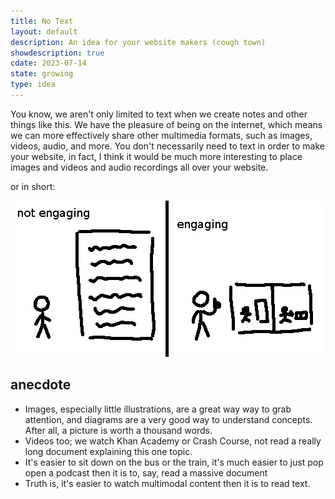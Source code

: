 ```yaml
---
title: No Text
layout: default
description: An idea for your website makers (cough town)
showdescription: true
cdate: 2023-07-14
state: growing
type: idea
---
```


You know, we aren't only limited to text when we create notes and other things like this. We have the pleasure of being on the internet, which means we can more effectively share other multimedia formats, such as images, videos, audio, and more. You don't necessarily need to text in order to make your website, in fact, I think it would be much more interesting to place images and videos and audio recordings all over your website.

or in short:

![engage](assets/engage.png)

## anecdote

- Images, especially little illustrations, are a great way way to grab attention, and diagrams are a very good way to understand concepts. After all, a picture is worth a thousand words. 
- Videos too; we watch Khan Academy or Crash Course, not read a really long document explaining this one topic.
- It's easier to sit down on the bus or the train, it's much easier to just pop open a podcast then it is to, say, read a massive document
- Truth is, it's easier to watch multimodal content then it is to read text.
